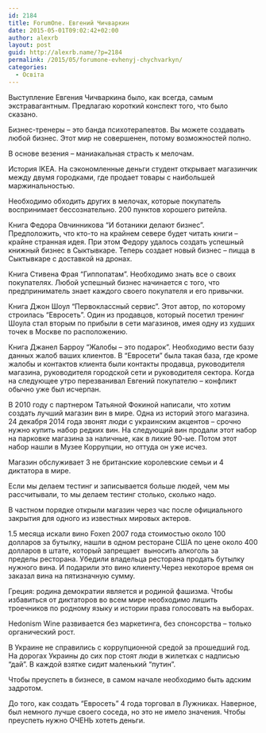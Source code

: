 ```yaml
---
id: 2184
title: ForumOne. Евгений Чичваркин
date: 2015-05-01T09:02:42+02:00
author: alexrb
layout: post
guid: http://alexrb.name/?p=2184
permalink: /2015/05/forumone-evhenyj-chychvarkyn/
categories:
  - Освіта
---
```

Выступление Евгения Чичваркина было, как всегда, самым экстравагантным. Предлагаю короткий конспект того, что было сказано.

Бизнес-тренеры &#8211; это банда психотерапевтов. Вы можете создавать любой бизнес. Этот мир не совершенен, потому возможностей полно.

В основе везения &#8211; маниакальная страсть к мелочам.

История IKEA. На сэкономленные деньги студент открывает магазинчик между двумя городками, где продает товары с наибольшей маржинальностью.

Необходимо обходить других в мелочах, которые покупатель воспринимает бессознательно. 200 пунктов хорошего ритейла.

Книга Федора Овчинникова &#8220;И ботаники делают бизнес&#8221;. Предположить, что кто-то на крайнем севере будет читать книги &#8211; крайне странная идея. При этом Федору удалось создать успешный книжный бизнес в Сыктывкаре. Теперь создает новый бизнес &#8211; пицца в Сыктывкаре с доставкой на дронах.

Книга Стивена Фрая &#8220;Гиппопатам&#8221;. Необходимо знать все о своих покупателях. Любой успешный бизнес начинается с того, что предприниматель знает каждого своего покупателя и его привычки.

Книга Джон Шоул &#8220;Первоклассный сервис&#8221;. Этот автор, по которому строилась &#8220;Евросеть&#8221;. Один из продавцов, который посетил тренинг Шоула стал вторым по прибыли в сети магазинов, имея одну из худших точек в Москве по расположению.

Книга Джанел Барроу &#8220;Жалобы &#8211; это подарок&#8221;. Необходимо вести базу данных жалоб ваших клиентов. В &#8220;Евросети&#8221; была такая база, где кроме жалобы и контактов клиента были контакты продавца, руководителя магазина, руководителя городской сети и руководителя сектора. Когда на следующее утро перезванивал Евгений покупателю &#8211; конфликт обычно уже был исчерпан.

В 2010 году с партнером Татьяной Фокиной написали, что хотим создать лучший магазин вин в мире. Одна из историй этого магазина. 24 декабря 2014 года звонят люди с украинским акцентов &#8211; срочно нужно купить набор редких вин. На следующий вин продали этот набор на парковке магазина за наличные, как в лихие 90-ые. Потом этот набор нашли в Музее Коррупции, но оттуда он уже исчез.

Магазин обслуживает 3 не британские королевские семьи и 4 диктатора в мире.

Если мы делаем тестинг и записывается больше людей, чем мы рассчитывали, то мы делаем тестинг столько, сколько надо.

В частном порядке открыли магазин через час после официального закрытия для одного из известных мировых актеров.

1.5 месяца искали вино Foxen 2007 года стоимостью около 100 долларов за бутылку, нашли в одном ресторане США по цене около 400 долларов в штате, который запрещает  выносить алкоголь за пределы ресторана. Убедили владельца ресторана продать бутылку нужного вина. И подарили это вино клиенту.Через некоторое время он заказал вина на пятизначную сумму.

Греция: родина демократии является и родиной фашизма. Чтобы избавиться от диктаторов во всем мире необходимо лишить троечников по родному языку и истории права голосовать на выборах.

Hedonism Wine развивается без маркетинга, без спонсорства &#8211; только органический рост.

В Украине не справились с коррупционной средой за прошедший год. На дорогах Украины до сих пор стоят люди в жилетках с надписью &#8220;дай&#8221;. В каждой взятке сидит маленький &#8220;путин&#8221;.

Чтобы преуспеть в бизнесе, в самом начале необходимо быть адским задротом.

До того, как создать &#8220;Евросеть&#8221; 4 года торговал в Лужниках. Наверное, был немного лучше своего соседа, но это не имело значения. Чтобы преуспеть нужно ОЧЕНЬ хотеть деньги.